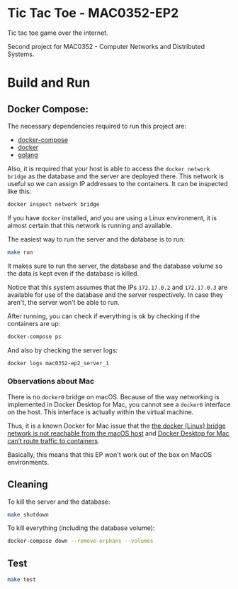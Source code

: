 # Tic Tac Toe - MAC0352-EP2
Tic tac toe game over the internet.

Second project for MAC0352 - Computer Networks and Distributed Systems.

# Build and Run

## Docker Compose:

The necessary dependencies required to run this project are:
- [docker-compose](https://docs.docker.com/compose/install/)
- [docker](https://www.docker.com/)
- [golang](https://go.dev/dl/)

Also, it is required that your host is able to access the `docker network bridge` as the database and the server are deployed there.
This network is useful so we can assign IP addresses to the containers. It can be inspected like this:
```sh
docker inspect network bridge
```

If you have `docker` installed, and you are using a Linux environment, it is almost certain that this network is running and available.

The easiest way to run the server and the database is to run:
```sh
make run
```

It makes sure to run the server, the database and the database volume so the data is kept even if the database is killed.

Notice that this system assumes that the IPs `172.17.0.2` and `172.17.0.3` are available for use of the database and the server respectively.
In case they aren't, the server won't be able to run.

After running, you can check if everything is ok by checking if the containers are up:
```sh
docker-compose ps
```

And also by checking the server logs:
```sh
docker logs mac0352-ep2_server_1
```

### Observations about Mac

There is no `docker0` bridge on macOS. Because of the way networking is implemented in Docker Desktop for Mac, you cannot see a `docker0` interface on the host. This interface is actually within the virtual machine.

Thus, it is a known Docker for Mac issue that the [the docker (Linux) bridge network is not reachable from the macOS host](https://docs.docker.com/desktop/mac/networking/#per-container-ip-addressing-is-not-possible) and [Docker Desktop for Mac can’t route traffic to containers](https://docs.docker.com/desktop/mac/networking/#i-cannot-ping-my-containers).

Basically, this means that this EP won't work out of the box on MacOS environments.

## Cleaning

To kill the server and the database:
```sh
make shutdown
```

To kill everything (including the database volume):
```sh
docker-compose down --remove-orphans --volumes
```


## Test
```sh
make test
```

